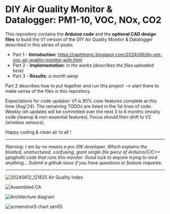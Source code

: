 # DIY Air Quality Monitor & Datalogger: PM1-10, VOC, NOx, CO2

This repository contains the **Arduino code** and the **optional CAD design files** to build the V1 version of the DIY Air Quality Monitor & Datalogger described in this series of posts:
* Part 1 - **Introduction**: https://raphtronic.blogspot.com/2024/08/diy-pm-voc-air-quality-monitor-with.html
* Part 2 - **Implementation**:      _in the works (describes the files uploaded here)_
* Part 3 - **Results**:  _a month away_

Part 2 describes how to put together and run this project --> start there to make sense of the files in this repository.

Expectations for code updates: V1 is 95% core-features complete at this time (Aug'24). The remaining TODOs are listed in the 1st lines of code. Weekly-ish updates will be committed over the next 3 to 6 months (mostly code cleanup & non-essential features). Focus should then shift to V2 (wireless sensors).

Happy coding & clean air to all !
** **
Warning: _I am by no means a pro SW developer. Which explains the bloated, unstructured, confusing, giant single-file piece of Arduino/C/C++ spaghetti code that runs this monitor. Good luck to anyone trying to mod anything... Submit a github issue if you have questions or feature requests._
** **

![20240812_121825 Air Quality Index](https://github.com/user-attachments/assets/c70e8b9c-75d2-4e7d-b0cb-0024cb651dc5)

![Assembled CA](https://github.com/user-attachments/assets/638d40f3-8258-47c4-82fe-a588055b3c21)

![Architecture diagram](https://github.com/user-attachments/assets/49711054-e817-4ed8-9b47-8c0bdb0f40cf)

![screenshot3 chart sen55](https://github.com/user-attachments/assets/4786bc32-a46e-4b42-89d1-75a3057155c2)
